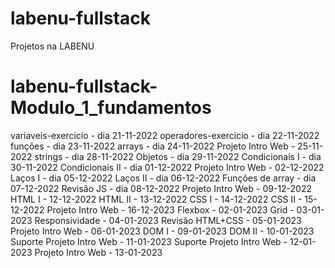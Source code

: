 # labenu-fullstack
Projetos na LABENU
# labenu-fullstack-Modulo_1_fundamentos


variaveis-exercicio - dia 21-11-2022
operadores-exercicio - dia 22-11-2022
funções - dia 23-11-2022
arrays - dia 24-11-2022
Projeto Intro Web - 25-11-2022
strings - dia 28-11-2022
Objetos - dia 29-11-2022
Condicionais I - dia 30-11-2022
Condicionais II - dia 01-12-2022
Projeto Intro Web - 02-12-2022
Laços I - dia 05-12-2022
Laços II - dia 06-12-2022
Funções de array - dia 07-12-2022
Revisão JS - dia 08-12-2022
Projeto Intro Web - 09-12-2022
HTML I - 12-12-2022
HTML II - 13-12-2022
CSS I - 14-12-2022
CSS II - 15-12-2022
Projeto Intro Web - 16-12-2023
Flexbox - 02-01-2023
Grid - 03-01-2023
Responsividade - 04-01-2023
Revisão HTML+CSS - 05-01-2023
Projeto Intro Web - 06-01-2023
DOM I - 09-01-2023
DOM II - 10-01-2023
Suporte Projeto Intro Web - 11-01-2023
Suporte Projeto Intro Web - 12-01-2023
Projeto Intro Web - 13-01-2023
